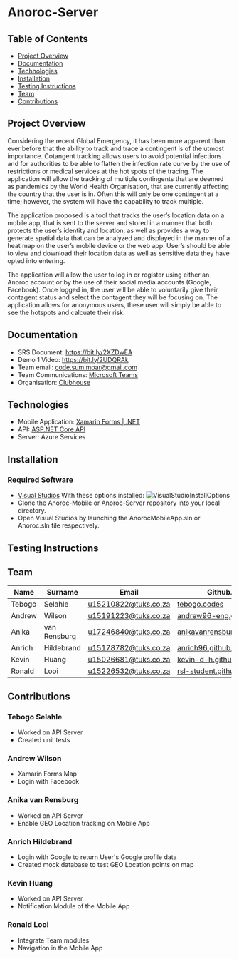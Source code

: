 # Anoroc-Server

## Table of Contents

- [Project Overview](#projectoverview)
- [Documentation](#documentation)
- [Technologies](#technologies)
- [Installation](#installation)
- [Testing Instructions](#testinginstructions)
- [Team](#team)
- [Contributions](#Contributions)

## Project Overview
Considering the recent Global Emergency, it has been more apparent than ever before that the ability to track and trace a contingent is of the utmost importance. Cotangent tracking allows users to avoid potential infections and for authorities to be able to flatten the infection rate curve by the use of restrictions or medical services at the hot spots of the tracing.
The application will allow the tracking of multiple contingents that are deemed as pandemics by the World Health Organisation, that are currently affecting the country that the user is in. Often this will only be one contingent at a time; however, the system will have the capability to track multiple.

The application proposed is a tool that tracks the user’s location data on a mobile app, that is sent to the server and stored in a manner that both protects the user’s identity and location, as well as provides a way to generate spatial data that can be analyzed and displayed in the manner of a heat map on the user’s mobile device or the web app. User’s should be able to view and download their location data as well as sensitive data they have opted into entering.

The application will allow the user to log in or register using either an Anoroc account or by the use of their social media accounts (Google, Facebook). Once logged in, the user will be able to voluntarily give their contagent status and select the contagent they will be focusing on. The application allows for anonymous users, these user will simply be able to see the hotspots and calcuate their risk.

## Documentation

- SRS Document: https://bit.ly/2XZDwEA
- Demo 1 Video: https://bit.ly/2UDQRAk
- Team email: code.sum.moar@gmail.com
- Team Communications: [Microsoft Teams](https://www.microsoft.com/en-za/microsoft-365/microsoft-teams/group-chat-software)
- Organisation: [Clubhouse](https://clubhouse.io/)

## Technologies

- Mobile Application: [Xamarin Forms | .NET](https://dotnet.microsoft.com/apps/xamarin/xamarin-forms)
- API: [ASP.NET Core API](https://dotnet.microsoft.com/apps/aspnet/apis)
- Server: Azure Services

## Installation

### Required Software

- [Visual Studios](https://visualstudio.microsoft.com/) With these options installed:
![VisualStudioInstallOptions](https://user-images.githubusercontent.com/61750301/84587406-413da680-ae1f-11ea-88f3-bad89050ea1a.png)
- Clone the Anoroc-Mobile or Anoroc-Server repository into your local directory.
- Open Visual Studios by launching the AnorocMobileApp.sln or Anoroc.sln file respectively.


## Testing Instructions

## Team
| Name   | Surname    |        Email         |       Github.io        |
|--------|------------|----------------------|------------------------|
| Tebogo | Selahle     | u15210822@tuks.co.za | [tebogo.codes](https://tebogo.codes/)  |
| Andrew | Wilson     | u15191223@tuks.co.za | [andrew96-eng.github.io](https://andrew96-eng.github.io) |
| Anika  | van Rensburg | u17246840@tuks.co.za | [anikavanrensburg.github.io](https://anikavanrensburg.github.io) |
| Anrich | Hildebrand | u15178782@tuks.co.za | [anrich96.github.io](https://anrich96.github.io) |
| Kevin  | Huang | u15026681@tuks.co.za | [kevin-d-h.github.io](https://kevin-d-h.github.io/myCV/) |
| Ronald | Looi | u15226532@tuks.co.za | [rsl-student.github.io](https://rsl-student.github.io) |


## Contributions

### Tebogo Selahle

- Worked on API Server
- Created unit tests

### Andrew Wilson

- Xamarin Forms Map
- Login with Facebook

### Anika van Rensburg

- Worked on API Server
- Enable GEO Location tracking on Mobile App

### Anrich Hildebrand

- Login with Google to return User's Google profile data
- Created mock database to test GEO Location points on map

### Kevin Huang

- Worked on API Server
- Notification Module of the Mobile App

### Ronald Looi

- Integrate Team modules
- Navigation in the Mobile App
